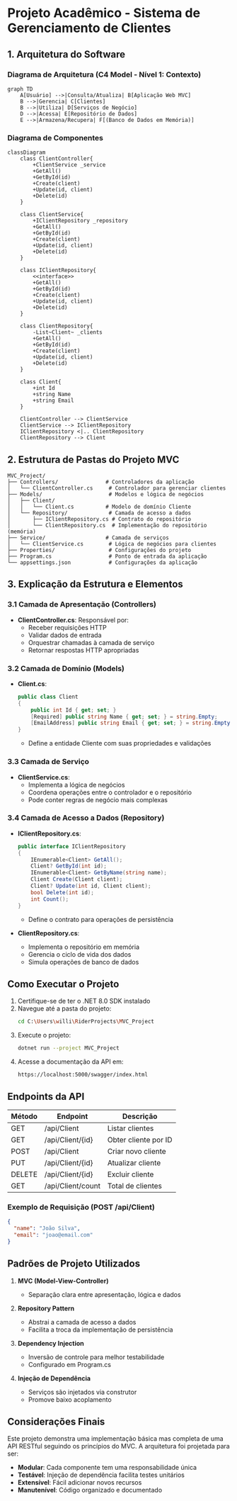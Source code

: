 # Projeto Acadêmico - Sistema de Gerenciamento de Clientes

## 1. Arquitetura do Software

### Diagrama de Arquitetura (C4 Model - Nível 1: Contexto)
```mermaid
graph TD
    A[Usuário] -->|Consulta/Atualiza| B[Aplicação Web MVC]
    B -->|Gerencia| C[Clientes]
    B -->|Utiliza| D[Serviços de Negócio]
    D -->|Acessa| E[Repositório de Dados]
    E -->|Armazena/Recupera| F[(Banco de Dados em Memória)]
```

### Diagrama de Componentes
```mermaid
classDiagram
    class ClientController{
        +ClientService _service
        +GetAll()
        +GetById(id)
        +Create(client)
        +Update(id, client)
        +Delete(id)
    }
    
    class ClientService{
        +IClientRepository _repository
        +GetAll()
        +GetById(id)
        +Create(client)
        +Update(id, client)
        +Delete(id)
    }
    
    class IClientRepository{
        <<interface>>
        +GetAll()
        +GetById(id)
        +Create(client)
        +Update(id, client)
        +Delete(id)
    }
    
    class ClientRepository{
        -List~Client~ _clients
        +GetAll()
        +GetById(id)
        +Create(client)
        +Update(id, client)
        +Delete(id)
    }
    
    class Client{
        +int Id
        +string Name
        +string Email
    }
    
    ClientController --> ClientService
    ClientService --> IClientRepository
    IClientRepository <|.. ClientRepository
    ClientRepository --> Client
```

## 2. Estrutura de Pastas do Projeto MVC

```
MVC_Project/
├── Controllers/               # Controladores da aplicação
│   └── ClientController.cs     # Controlador para gerenciar clientes
├── Models/                     # Modelos e lógica de negócios
│   ├── Client/                 
│   │   └── Client.cs          # Modelo de domínio Cliente
│   └── Repository/             # Camada de acesso a dados
│       ├── IClientRepository.cs # Contrato do repositório
│       └── ClientRepository.cs  # Implementação do repositório (memória)
├── Service/                   # Camada de serviços
│   └── ClientService.cs        # Lógica de negócios para clientes
├── Properties/                 # Configurações do projeto
├── Program.cs                  # Ponto de entrada da aplicação
└── appsettings.json            # Configurações da aplicação
```

## 3. Explicação da Estrutura e Elementos

### 3.1 Camada de Apresentação (Controllers)
- **ClientController.cs**: Responsável por:
  - Receber requisições HTTP
  - Validar dados de entrada
  - Orquestrar chamadas à camada de serviço
  - Retornar respostas HTTP apropriadas

### 3.2 Camada de Domínio (Models)
- **Client.cs**:
  ```csharp
  public class Client
  {
      public int Id { get; set; }
      [Required] public string Name { get; set; } = string.Empty;
      [EmailAddress] public string Email { get; set; } = string.Empty;
  }
  ```
  - Define a entidade Cliente com suas propriedades e validações

### 3.3 Camada de Serviço
- **ClientService.cs**:
  - Implementa a lógica de negócios
  - Coordena operações entre o controlador e o repositório
  - Pode conter regras de negócio mais complexas

### 3.4 Camada de Acesso a Dados (Repository)
- **IClientRepository.cs**:
  ```csharp
  public interface IClientRepository
  {
      IEnumerable<Client> GetAll();
      Client? GetById(int id);
      IEnumerable<Client> GetByName(string name);
      Client Create(Client client);
      Client? Update(int id, Client client);
      bool Delete(int id);
      int Count();
  }
  ```
  - Define o contrato para operações de persistência

- **ClientRepository.cs**:
  - Implementa o repositório em memória
  - Gerencia o ciclo de vida dos dados
  - Simula operações de banco de dados

## Como Executar o Projeto

1. Certifique-se de ter o .NET 8.0 SDK instalado
2. Navegue até a pasta do projeto:
   ```bash
   cd C:\Users\willi\RiderProjects\MVC_Project
   ```
3. Execute o projeto:
   ```bash
   dotnet run --project MVC_Project
   ```
4. Acesse a documentação da API em:
   ```
   https://localhost:5000/swagger/index.html
   ```

## Endpoints da API

| Método | Endpoint | Descrição |
|--------|----------|------------|
| GET    | /api/Client | Listar clientes |
| GET    | /api/Client/{id} | Obter cliente por ID |
| POST   | /api/Client | Criar novo cliente |
| PUT    | /api/Client/{id} | Atualizar cliente |
| DELETE | /api/Client/{id} | Excluir cliente |
| GET    | /api/Client/count | Total de clientes |

### Exemplo de Requisição (POST /api/Client)
```json
{
  "name": "João Silva",
  "email": "joao@email.com"
}
```

## Padrões de Projeto Utilizados

1. **MVC (Model-View-Controller)**
   - Separação clara entre apresentação, lógica e dados

2. **Repository Pattern**
   - Abstrai a camada de acesso a dados
   - Facilita a troca da implementação de persistência

3. **Dependency Injection**
   - Inversão de controle para melhor testabilidade
   - Configurado em Program.cs

4. **Injeção de Dependência**
   - Serviços são injetados via construtor
   - Promove baixo acoplamento

## Considerações Finais

Este projeto demonstra uma implementação básica mas completa de uma API RESTful seguindo os princípios do MVC. A arquitetura foi projetada para ser:
- **Modular**: Cada componente tem uma responsabilidade única
- **Testável**: Injeção de dependência facilita testes unitários
- **Extensível**: Fácil adicionar novos recursos
- **Manutenível**: Código organizado e documentado
